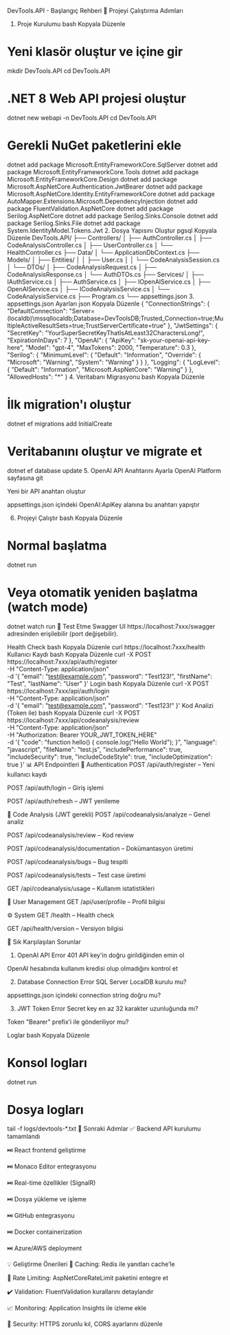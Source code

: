 DevTools.API - Başlangıç Rehberi
🚀 Projeyi Çalıştırma Adımları
1. Proje Kurulumu
bash
Kopyala
Düzenle
# Yeni klasör oluştur ve içine gir
mkdir DevTools.API
cd DevTools.API

# .NET 8 Web API projesi oluştur
dotnet new webapi -n DevTools.API
cd DevTools.API

# Gerekli NuGet paketlerini ekle
dotnet add package Microsoft.EntityFrameworkCore.SqlServer
dotnet add package Microsoft.EntityFrameworkCore.Tools
dotnet add package Microsoft.EntityFrameworkCore.Design
dotnet add package Microsoft.AspNetCore.Authentication.JwtBearer
dotnet add package Microsoft.AspNetCore.Identity.EntityFrameworkCore
dotnet add package AutoMapper.Extensions.Microsoft.DependencyInjection
dotnet add package FluentValidation.AspNetCore
dotnet add package Serilog.AspNetCore
dotnet add package Serilog.Sinks.Console
dotnet add package Serilog.Sinks.File
dotnet add package System.IdentityModel.Tokens.Jwt
2. Dosya Yapısını Oluştur
pgsql
Kopyala
Düzenle
DevTools.API/
├── Controllers/
│   ├── AuthController.cs
│   ├── CodeAnalysisController.cs
│   ├── UserController.cs
│   └── HealthController.cs
├── Data/
│   └── ApplicationDbContext.cs
├── Models/
│   ├── Entities/
│   │   ├── User.cs
│   │   └── CodeAnalysisSession.cs
│   └── DTOs/
│       ├── CodeAnalysisRequest.cs
│       ├── CodeAnalysisResponse.cs
│       └── AuthDTOs.cs
├── Services/
│   ├── IAuthService.cs
│   ├── AuthService.cs
│   ├── IOpenAIService.cs
│   ├── OpenAIService.cs
│   ├── ICodeAnalysisService.cs
│   └── CodeAnalysisService.cs
├── Program.cs
└── appsettings.json
3. appsettings.json Ayarları
json
Kopyala
Düzenle
{
  "ConnectionStrings": {
    "DefaultConnection": "Server=(localdb)\\mssqllocaldb;Database=DevToolsDB;Trusted_Connection=true;MultipleActiveResultSets=true;TrustServerCertificate=true"
  },
  "JwtSettings": {
    "SecretKey": "YourSuperSecretKeyThatIsAtLeast32CharactersLong!",
    "ExpirationInDays": 7
  },
  "OpenAI": {
    "ApiKey": "sk-your-openai-api-key-here",
    "Model": "gpt-4",
    "MaxTokens": 2000,
    "Temperature": 0.3
  },
  "Serilog": {
    "MinimumLevel": {
      "Default": "Information",
      "Override": {
        "Microsoft": "Warning",
        "System": "Warning"
      }
    }
  },
  "Logging": {
    "LogLevel": {
      "Default": "Information",
      "Microsoft.AspNetCore": "Warning"
    }
  },
  "AllowedHosts": "*"
}
4. Veritabanı Migrasyonu
bash
Kopyala
Düzenle
# İlk migration'ı oluştur
dotnet ef migrations add InitialCreate

# Veritabanını oluştur ve migrate et
dotnet ef database update
5. OpenAI API Anahtarını Ayarla
OpenAI Platform sayfasına git

Yeni bir API anahtarı oluştur

appsettings.json içindeki OpenAI:ApiKey alanına bu anahtarı yapıştır

6. Projeyi Çalıştır
bash
Kopyala
Düzenle
# Normal başlatma
dotnet run

# Veya otomatik yeniden başlatma (watch mode)
dotnet watch run
🔧 Test Etme
Swagger UI
https://localhost:7xxx/swagger adresinden erişilebilir (port değişebilir).

Health Check
bash
Kopyala
Düzenle
curl https://localhost:7xxx/health
Kullanıcı Kaydı
bash
Kopyala
Düzenle
curl -X POST https://localhost:7xxx/api/auth/register \
  -H "Content-Type: application/json" \
  -d '{
    "email": "test@example.com",
    "password": "Test123!",
    "firstName": "Test",
    "lastName": "User"
  }'
Login
bash
Kopyala
Düzenle
curl -X POST https://localhost:7xxx/api/auth/login \
  -H "Content-Type: application/json" \
  -d '{
    "email": "test@example.com",
    "password": "Test123!"
  }'
Kod Analizi (Token ile)
bash
Kopyala
Düzenle
curl -X POST https://localhost:7xxx/api/codeanalysis/review \
  -H "Content-Type: application/json" \
  -H "Authorization: Bearer YOUR_JWT_TOKEN_HERE" \
  -d '{
    "code": "function hello() { console.log(\"Hello World\"); }",
    "language": "javascript",
    "fileName": "test.js",
    "includePerformance": true,
    "includeSecurity": true,
    "includeCodeStyle": true,
    "includeOptimization": true
  }'
📊 API Endpointleri
🔐 Authentication
POST /api/auth/register – Yeni kullanıcı kaydı

POST /api/auth/login – Giriş işlemi

POST /api/auth/refresh – JWT yenileme

🧠 Code Analysis (JWT gerekli)
POST /api/codeanalysis/analyze – Genel analiz

POST /api/codeanalysis/review – Kod review

POST /api/codeanalysis/documentation – Dokümantasyon üretimi

POST /api/codeanalysis/bugs – Bug tespiti

POST /api/codeanalysis/tests – Test case üretimi

GET /api/codeanalysis/usage – Kullanım istatistikleri

👤 User Management
GET /api/user/profile – Profil bilgisi

⚙️ System
GET /health – Health check

GET /api/health/version – Versiyon bilgisi

🐛 Sık Karşılaşılan Sorunlar
1. OpenAI API Error 401
API key'in doğru girildiğinden emin ol

OpenAI hesabında kullanım kredisi olup olmadığını kontrol et

2. Database Connection Error
SQL Server LocalDB kurulu mu?

appsettings.json içindeki connection string doğru mu?

3. JWT Token Error
Secret key en az 32 karakter uzunluğunda mı?

Token "Bearer" prefix’i ile gönderiliyor mu?

Loglar
bash
Kopyala
Düzenle
# Konsol logları
dotnet run

# Dosya logları
tail -f logs/devtools-*.txt
🔄 Sonraki Adımlar
✅ Backend API kurulumu tamamlandı

⏭️ React frontend geliştirme

⏭️ Monaco Editor entegrasyonu

⏭️ Real-time özellikler (SignalR)

⏭️ Dosya yükleme ve işleme

⏭️ GitHub entegrasyonu

⏭️ Docker containerization

⏭️ Azure/AWS deployment

💡 Geliştirme Önerileri
🔁 Caching: Redis ile yanıtları cache’le

🧱 Rate Limiting: AspNetCoreRateLimit paketini entegre et

✔️ Validation: FluentValidation kurallarını detaylandır

📈 Monitoring: Application Insights ile izleme ekle

🔐 Security: HTTPS zorunlu kıl, CORS ayarlarını düzenle




